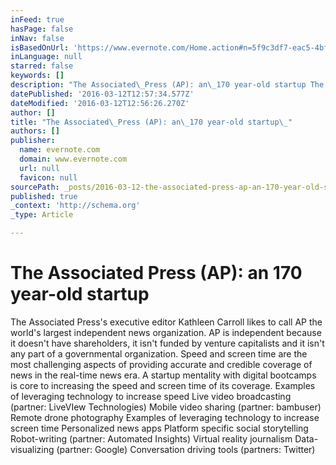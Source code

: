 ```yaml
---
inFeed: true
hasPage: false
inNav: false
isBasedOnUrl: 'https://www.evernote.com/Home.action#n=5f9c3df7-eac5-4bf1-9053-f1be59ce9ddc&ses=4&sh=2&sds=5&'
inLanguage: null
starred: false
keywords: []
description: "The Associated\_Press (AP): an\_170 year-old startup The Associated Press’s executive editor Kathleen Carroll\_likes to call AP the world’s largest independent new"
datePublished: '2016-03-12T12:57:34.577Z'
dateModified: '2016-03-12T12:56:26.270Z'
author: []
title: "The Associated\_Press (AP): an\_170 year-old startup\_"
authors: []
publisher:
  name: evernote.com
  domain: www.evernote.com
  url: null
  favicon: null
sourcePath: _posts/2016-03-12-the-associated-press-ap-an-170-year-old-startup.md
published: true
_context: 'http://schema.org'
_type: Article

---
```

# The Associated Press (AP): an 170 year-old startup 

The Associated Press's executive editor Kathleen Carroll likes to call AP the world's largest independent news organization. AP is independent because it doesn't have shareholders, it isn't funded by venture capitalists and it isn't any part of a governmental organization. Speed and screen time are the most challenging aspects of providing accurate and credible coverage of news in the real-time news era. A startup mentality with digital bootcamps is core to increasing the speed and screen time of its coverage.  Examples of leveraging technology to increase speed Live video broadcasting (partner: LiveVIew Technologies) Mobile video sharing (partner: bambuser) Remote drone photography  Examples of leveraging technology to increase screen time Personalized news apps Platform specific social storytelling  Robot-writing (partner: Automated Insights) Virtual reality journalism Data-visualizing (partner: Google) Conversation driving tools (partners: Twitter)